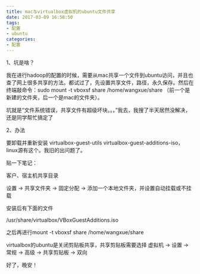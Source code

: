 ```yaml
---
title: mac与virtualbox虚拟机的ubuntu文件共享
date: 2017-03-09 16:58:50
tags:
- 配置
- ubuntu
categories:
- 配置
---
```


1、坑是啥？

我在进行hadoop的配置的时候，需要从mac共享一个文件到ubuntu访问，并且也查了网上很多共享的方法。都试过了，先设置共享文件，路径，永久保存。然后在终端敲命令：sudo mount -t vboxsf share /home/wangxue/share （前一个是新建的文件夹，后一个是mac的文件夹）。

坑就是“文件系统错误，共享文件有超级坏块。。。”我去，我搜了半天居然没解决，还是同学帮忙搞定了

2、办法

要卸载并重新安装 virtualbox-guest-utils virtualbox-guest-additions-iso，linux源有这个。我旧的出问题了。

贴一下笔记：

客户、宿主机共享目录

设置 -> 共享文件夹 -> 固定分配 -> 添加一个本地文件夹，并设置自动挂载或不挂载

安装后有下面的文件

/usr/share/virtualbox/VBoxGuestAdditions.iso

之后再进行mount -t vboxsf share /home/wangxue/share

virtualbox的ubuntu是关闭剪贴板共享，共享剪贴板需要选择 虚拟机 -> 设置 -> 常规 -> 高级 -> 共享剪贴板 -> 双向

好了，晚安！

